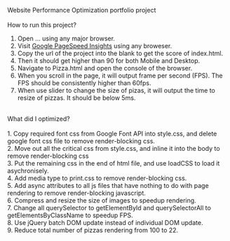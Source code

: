 Website Performance Optimization portfolio project<br>
<br>
How to run this project?<br>
1. Open ... using any major browser.
2. Visit <a href="https://developers.google.com/speed/pagespeed/insights">Google PageSpeed Insights</a> using any broweser.<br>
3. Copy the url of the project into the blank to get the score of index.html.<br>
4. Then it should get higher than 90 for both Mobile and Desktop.<br>
5. Navigate to Pizza.html and open the console of the browser.<br>
6. When you scroll in the page, it will output frame per second (FPS). The FPS should be consistently higher than 60fps.<br>
7. When use slider to change the size of pizas, it will output the time to resize of pizzas. It should be below 5ms.<br>
<br>
What did I optimized?<br>
<br>
1. Copy required font css from Google Font API into style.css, and delete google font css file to remove render-blocking css.<br>
2. Move out all the critical css from style.css, and inline it into the body to remove render-blocking css<br>
3. Put the remaining css in the end of html file, and use loadCSS to load it asychronisely.<br>
4. Add media type to print.css to remove render-blocking css.<br>
5. Add async attributes to all js files that have nothing to do with page rendering to remove render-blocking javascript.<br>
6. Compress and resize the size of images to speedup rendering.<br>
7. Change all querySelector to getElementById and querySelectorAll to getElementsByClassName to speedup FPS.<br>
8. Use jQuery batch DOM update instead of individual DOM update.<br>
9. Reduce total number of pizzas rendering from 100 to 22.